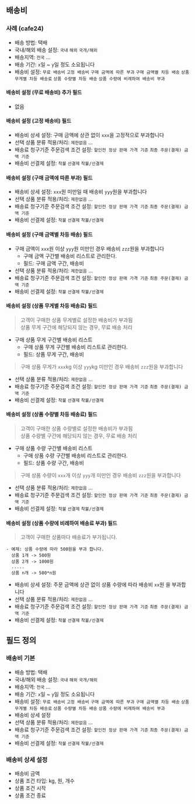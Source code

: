 ## 배송비
### 사례 (cafe24)
- 배송 방법: 택배
- 국내/해외 배송 설정: `국내` `해외` `국개/해외`
- 배송지역: `전국` ...
- 배송 기간: `x`일 ~ `y`일 정도 소요됩니다
- 배송비 설정: `무료 배송비` `고정 배송비` `구매 금액에 따른 부과` `구매 금액별 차등 배송` `상품 무게별 차등 배송료` `상품 수량별 차등 배송` `상품 수량에 비례하여 배송비 부과` 

#### 배송비 설정 (무료 배송비) 추가 필드
- 없음

#### 배송비 설정 (고정 배송비) 필드
- 배송비 상세 설정: 구매 금액에 상관 없이 `xxx`을 고정적으로 부과합니다
- 선택 상품 분류 적용/처리: `제한없음` ...
- 배송료 청구기준 주문검색 조건 설정: `할인전 정상 판매 가격 기준` `최종 주문(결제) 금액 기준`
- 배송비 선결제 설정: `착불` `선결제` `착불/선결제`

#### 배송비 설정 (구매 금액에 따른 부과) 필드
- 배송비 상세 설정: `xxx`원 미만일 때 배송비 `yyy`원을 부과합니다
- 선택 상품 분류 적용/처리: `제한없음` ...
- 배송료 청구기준 주문검색 조건 설정: `할인전 정상 판매 가격 기준` `최종 주문(결제) 금액 기준`
- 배송비 선결제 설정: `착불` `선결제` `착불/선결제`

#### 배송비 설정 (구매 금액별 차등 배송) 필드
- 구매 금액이 `xxx`원 이상 `yyy`원 미만인 경우 배송비 `zzz`원을 부과합니다
  - 구매 금액 구간별 배송비 리스트로 관리한다.
  - 필드: 구매 금액 구간, 배송비
- 선택 상품 분류 적용/처리: `제한없음` ...
- 배송료 청구기준 주문검색 조건 설정: `할인전 정상 판매 가격 기준` `최종 주문(결제) 금액 기준`
- 배송비 선결제 설정: `착불` `선결제` `착불/선결제`

#### 배송비 설정 (상품 무게별 차등 배송료) 필드
> 고객이 구매한 상품 무게별로 설정한 배송비가 부과됨 \
> 상품 무게 구간에 해당되지 않는 경우, 무료 배송 처리
- 구매 상품 무게 구간별 배송비 리스트
    - 구매 상품 무게 구간별 배송비 리스트로 관리한다.
    - 필드: 상품 무게 구간, 배송비
> 구매 상품 무게가 `xxx`kg 이상 `yyy`kg 미만인 경우 배송비 `zzz`원을 부과합니다 
- 선택 상품 분류 적용/처리: `제한없음` ...
- 배송료 청구기준 주문검색 조건 설정: `할인전 정상 판매 가격 기준` `최종 주문(결제) 금액 기준`
- 배송비 선결제 설정: `착불` `선결제` `착불/선결제`   

#### 배송비 설정 (상품 수량별 차등 배송료) 필드
> 고객이 구매한 상품 수량별로 설정한 배송비가 부과됨 \
> 상품 수량별 구간에 해당되지 않는 경우, 무료 배송 처리
- 구매 상품 수량 구간별 배송비 리스트
    - 구매 상품 수량 구간별 배송비 리스트로 관리한다.
    - 필드: 상품 수량 구간, 배송비
> 구매 상품 수량이 `xxx`개 이상 `yyy`개 미만인 경우 배송비 `zzz`원을 부과합니다
- 선택 상품 분류 적용/처리: `제한없음` ...
- 배송료 청구기준 주문검색 조건 설정: `할인전 정상 판매 가격 기준` `최종 주문(결제) 금액 기준`
- 배송비 선결제 설정: `착불` `선결제` `착불/선결제`   

#### 배송비 설정 (상품 수량에 비례하여 배송료 부과) 필드
> 고객이 구매한 상품마다 배송료가 부가됩니다.
```
- 예제: 상품 수량에 따라 500원을 부과 합니다.
  상품 1개 -> 500원
  상품 2개 -> 1000원
  .....
  상품 n개 -> 500*n원
```
- 배송비 상세 설정: 주문 금액에 상관 없이 상품 수량에 따라 배송비 `xx`원 을 부과합니다
- 선택 상품 분류 적용/처리: `제한없음` ...
- 배송료 청구기준 주문검색 조건 설정: `할인전 정상 판매 가격 기준` `최종 주문(결제) 금액 기준`
- 배송비 선결제 설정: `착불` `선결제` `착불/선결제`   


## 필드 정의
### 배송비 기본
- 배송 방법: 택배
- 국내/해외 배송 설정: `국내` `해외` `국개/해외`
- 배송지역: `전국` ...
- 배송 기간: `x`일 ~ `y`일 정도 소요됩니다
- 배송비 설정: `무료 배송비` `고정 배송비` `구매 금액에 따른 부과` `구매 금액별 차등 배송` `상품 무게별 차등 배송료` `상품 수량별 차등 배송` `상품 수량에 비례하여 배송비 부과` 
- 배송비 상세 설정
- 선택 상품 분류 적용/처리: `제한없음` ...
- 배송료 청구기준 주문검색 조건 설정: `할인전 정상 판매 가격 기준` `최종 주문(결제) 금액 기준`
- 배송비 선결제 설정: `착불` `선결제` `착불/선결제`
### 배송비 상세 설정
- 배송비 금액
- 상품 조건 타입: kg, 원, 개수
- 상품 조건 시작
- 상품 조건 종료


